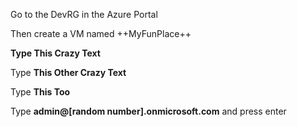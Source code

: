Go to the DevRG in the Azure Portal

Then create a VM named ++MyFunPlace++

<strong>Type This Crazy Text</strong>

Type <strong>This Other Crazy Text</strong>

Type **This Too**

Type **admin@[random number].onmicrosoft.com** and press enter
